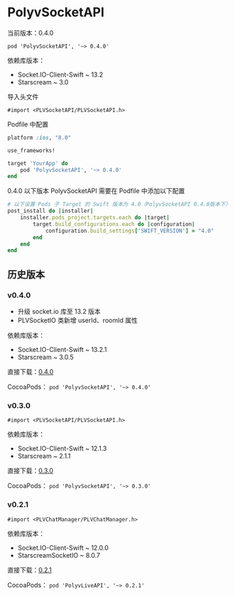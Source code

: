 # PolyvSocketAPI

当前版本：0.4.0

 `pod 'PolyvSocketAPI', '~> 0.4.0'`

依赖库版本：
- Socket.IO-Client-Swift ~ 13.2
- Starscream ~ 3.0



导入头文件

`#import <PLVSocketAPI/PLVSocketAPI.h>`



Podfile 中配置

```ruby
platform :ios, "8.0"

use_frameworks!

target 'YourApp' do
    pod 'PolyvSocketAPI', '~> 0.4.0'
end

```



0.4.0 以下版本 PolyvSocketAPI 需要在 Podfile 中添加以下配置

```ruby
# 以下设置 Pods 子 Target 的 Swift 版本为 4.0（PolyvSocketAPI 0.4.0版本下）
post_install do |installer|
    installer.pods_project.targets.each do |target|
        target.build_configurations.each do |configuration|
            configuration.build_settings['SWIFT_VERSION'] = "4.0"
        end
    end
end
```



## 历史版本

### v0.4.0

- 升级 socket.io 库至 13.2 版本
- PLVSocketIO 类新增 userId、roomId 属性

依赖库版本：

- Socket.IO-Client-Swift ~ 13.2.1
- Starscream ~ 3.0.5 

直接下载：[0.4.0](http://repo.polyv.net/ios/download/socketAPI/PLVSocketAPI_0.4.0+180614.zip)

CocoaPods： `pod 'PolyvSocketAPI', '~> 0.4.0'`

### v0.3.0

`#import <PLVSocketAPI/PLVSocketAPI.h>`

依赖库版本：

- Socket.IO-Client-Swift ~ 12.1.3
- Starscream ~ 2.1.1

直接下载：[0.3.0](http://repo.polyv.net/ios/download/socketAPI/0.3.0/PLVSocketAPI.framework-full.zip)

CocoaPods： `pod 'PolyvSocketAPI', '~> 0.3.0'`

###  v0.2.1 

`#import <PLVChatManager/PLVChatManager.h>`

依赖库版本：

- Socket.IO-Client-Swift ~ 12.0.0
- StarscreamSocketIO ~ 8.0.7

直接下载：[0.2.1](http://repo.polyv.net/ios/download/socketAPI/0.2.1/PLVChatManager.framework.zip)

CocoaPods： `pod 'PolyvLiveAPI', '~> 0.2.1'`